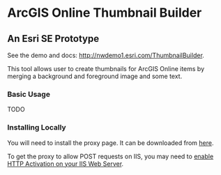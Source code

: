 ArcGIS Online Thumbnail Builder
===============================

## An Esri SE Prototype

See the demo and docs: http://nwdemo1.esri.com/ThumbnailBuilder.

This tool allows user to create thumbnails for ArcGIS Online items by merging a background and foreground image and some text.

### Basic Usage

TODO

### Installing Locally

You will need to install the proxy page.  It can be downloaded from [here](https://github.com/Esri/resource-proxy/releases).

To get the proxy to allow POST requests on IIS, you may need to [enable HTTP Activation on your IIS Web Server](http://stackoverflow.com/questions/11116134/wcf-on-iis8-svc-handler-mapping-doesnt-work/14491386#14491386).

